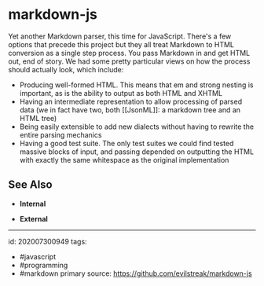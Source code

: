 # markdown-js
Yet another Markdown parser, this time for JavaScript. There's a few options that precede this project but they all treat Markdown to HTML conversion as a single step process. You pass Markdown in and get HTML out, end of story. We had some pretty particular views on how the process should actually look, which include:

- Producing well-formed HTML. This means that em and strong nesting is important, as is the ability to output as both HTML and XHTML
- Having an intermediate representation to allow processing of parsed data (we in fact have two, both [[JsonML]]: a markdown tree and an HTML tree)
- Being easily extensible to add new dialects without having to rewrite the entire parsing mechanics
- Having a good test suite. The only test suites we could find tested massive blocks of input, and passing depended on outputting the HTML with exactly the same whitespace as the original implementation


## See Also
- **Internal**


- **External**

---

id: 202007300949
tags:
 - #javascript
 - #programming
 - #markdown
primary source: https://github.com/evilstreak/markdown-js
